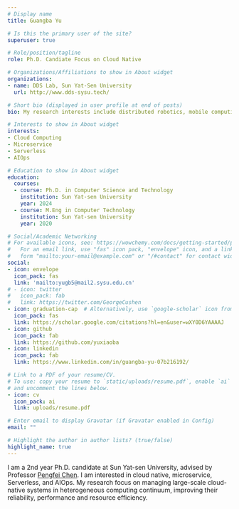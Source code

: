 ```yaml
---
# Display name
title: Guangba Yu

# Is this the primary user of the site?
superuser: true

# Role/position/tagline
role: Ph.D. Candiate Focus on Cloud Native

# Organizations/Affiliations to show in About widget
organizations:
- name: DDS Lab, Sun Yat-Sen University
  url: http://www.dds-sysu.tech/

# Short bio (displayed in user profile at end of posts)
bio: My research interests include distributed robotics, mobile computing and programmable matter.

# Interests to show in About widget
interests:
- Cloud Computing
- Microservice
- Serverless
- AIOps

# Education to show in About widget
education:
  courses:
  - course: Ph.D. in Computer Science and Technology
    institution: Sun Yat-sen University
    year: 2024 
  - course: M.Eng in Computer Technology
    institution: Sun Yat-sen University
    year: 2020

# Social/Academic Networking
# For available icons, see: https://wowchemy.com/docs/getting-started/page-builder/#icons
#   For an email link, use "fas" icon pack, "envelope" icon, and a link in the
#   form "mailto:your-email@example.com" or "/#contact" for contact widget.
social:
- icon: envelope
  icon_pack: fas
  link: 'mailto:yugb5@mail2.sysu.edu.cn'
# - icon: twitter
#   icon_pack: fab
#   link: https://twitter.com/GeorgeCushen
- icon: graduation-cap  # Alternatively, use `google-scholar` icon from `ai` icon pack
  icon_pack: fas
  link: https://scholar.google.com/citations?hl=en&user=wXY0D6YAAAAJ
- icon: github
  icon_pack: fab
  link: https://github.com/yuxiaoba
- icon: linkedin
  icon_pack: fab
  link: https://www.linkedin.com/in/guangba-yu-07b216192/

# Link to a PDF of your resume/CV.
# To use: copy your resume to `static/uploads/resume.pdf`, enable `ai` icons in `params.toml`, 
# and uncomment the lines below.
- icon: cv
  icon_pack: ai
  link: uploads/resume.pdf

# Enter email to display Gravatar (if Gravatar enabled in Config)
email: ""

# Highlight the author in author lists? (true/false)
highlight_name: true
---
```


I am a 2nd year Ph.D. candidate at Sun Yat-sen University, advised by Professor [Pengfei Chen](http://www.dds-sysu.tech/Teachers). I am interested in cloud native, microservice, Serverless, and AIOps. My research focus on managing large-scale cloud-native systems in heterogeneous computing continuum, improving their reliability, performance and  resource efficiency. 

